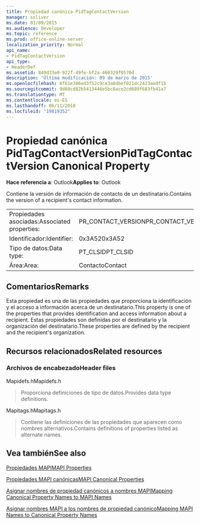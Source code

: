 ```yaml
---
title: Propiedad canónica PidTagContactVersion
manager: soliver
ms.date: 03/09/2015
ms.audience: Developer
ms.topic: reference
ms.prod: office-online-server
localization_priority: Normal
api_name:
- PidTagContactVersion
api_type:
- HeaderDef
ms.assetid: 849d33e0-922f-49fe-bf2a-460329f0570d
description: 'Última modificación: 09 de marzo de 2015'
ms.openlocfilehash: 8f61e386ed3f52c9ce3a8dbef021dc2423aedf1b
ms.sourcegitcommit: 9d60cd82b5413446e5bc8ace2cd689f683fb41a7
ms.translationtype: MT
ms.contentlocale: es-ES
ms.lasthandoff: 06/11/2018
ms.locfileid: "19819352"
---
```

# <a name="pidtagcontactversion-canonical-property"></a><span data-ttu-id="bd5e6-103">Propiedad canónica PidTagContactVersion</span><span class="sxs-lookup"><span data-stu-id="bd5e6-103">PidTagContactVersion Canonical Property</span></span>

  
  
<span data-ttu-id="bd5e6-104">**Hace referencia a**: Outlook</span><span class="sxs-lookup"><span data-stu-id="bd5e6-104">**Applies to**: Outlook</span></span> 
  
<span data-ttu-id="bd5e6-105">Contiene la versión de información de contacto de un destinatario.</span><span class="sxs-lookup"><span data-stu-id="bd5e6-105">Contains the version of a recipient's contact information.</span></span>
  
|||
|:-----|:-----|
|<span data-ttu-id="bd5e6-106">Propiedades asociadas:</span><span class="sxs-lookup"><span data-stu-id="bd5e6-106">Associated properties:</span></span>  <br/> |<span data-ttu-id="bd5e6-107">PR_CONTACT_VERSION</span><span class="sxs-lookup"><span data-stu-id="bd5e6-107">PR_CONTACT_VERSION</span></span>  <br/> |
|<span data-ttu-id="bd5e6-108">Identificador:</span><span class="sxs-lookup"><span data-stu-id="bd5e6-108">Identifier:</span></span>  <br/> |<span data-ttu-id="bd5e6-109">0x3A52</span><span class="sxs-lookup"><span data-stu-id="bd5e6-109">0x3A52</span></span>  <br/> |
|<span data-ttu-id="bd5e6-110">Tipo de datos:</span><span class="sxs-lookup"><span data-stu-id="bd5e6-110">Data type:</span></span>  <br/> |<span data-ttu-id="bd5e6-111">PT_CLSID</span><span class="sxs-lookup"><span data-stu-id="bd5e6-111">PT_CLSID</span></span>  <br/> |
|<span data-ttu-id="bd5e6-112">Área:</span><span class="sxs-lookup"><span data-stu-id="bd5e6-112">Area:</span></span>  <br/> |<span data-ttu-id="bd5e6-113">Contacto</span><span class="sxs-lookup"><span data-stu-id="bd5e6-113">Contact</span></span>  <br/> |
   
## <a name="remarks"></a><span data-ttu-id="bd5e6-114">Comentarios</span><span class="sxs-lookup"><span data-stu-id="bd5e6-114">Remarks</span></span>

<span data-ttu-id="bd5e6-115">Esta propiedad es una de las propiedades que proporciona la identificación y el acceso a información acerca de un destinatario.</span><span class="sxs-lookup"><span data-stu-id="bd5e6-115">This property is one of the properties that provides identification and access information about a recipient.</span></span> <span data-ttu-id="bd5e6-116">Estas propiedades son definidas por el destinatario y la organización del destinatario.</span><span class="sxs-lookup"><span data-stu-id="bd5e6-116">These properties are defined by the recipient and the recipient's organization.</span></span>
  
## <a name="related-resources"></a><span data-ttu-id="bd5e6-117">Recursos relacionados</span><span class="sxs-lookup"><span data-stu-id="bd5e6-117">Related resources</span></span>

### <a name="header-files"></a><span data-ttu-id="bd5e6-118">Archivos de encabezado</span><span class="sxs-lookup"><span data-stu-id="bd5e6-118">Header files</span></span>

<span data-ttu-id="bd5e6-119">Mapidefs.h</span><span class="sxs-lookup"><span data-stu-id="bd5e6-119">Mapidefs.h</span></span>
  
> <span data-ttu-id="bd5e6-120">Proporciona definiciones de tipo de datos.</span><span class="sxs-lookup"><span data-stu-id="bd5e6-120">Provides data type definitions.</span></span>
    
<span data-ttu-id="bd5e6-121">Mapitags.h</span><span class="sxs-lookup"><span data-stu-id="bd5e6-121">Mapitags.h</span></span>
  
> <span data-ttu-id="bd5e6-122">Contiene las definiciones de las propiedades que aparecen como nombres alternativos.</span><span class="sxs-lookup"><span data-stu-id="bd5e6-122">Contains definitions of properties listed as alternate names.</span></span>
    
## <a name="see-also"></a><span data-ttu-id="bd5e6-123">Vea también</span><span class="sxs-lookup"><span data-stu-id="bd5e6-123">See also</span></span>



[<span data-ttu-id="bd5e6-124">Propiedades MAPI</span><span class="sxs-lookup"><span data-stu-id="bd5e6-124">MAPI Properties</span></span>](mapi-properties.md)
  
[<span data-ttu-id="bd5e6-125">Propiedades MAPI canónicas</span><span class="sxs-lookup"><span data-stu-id="bd5e6-125">MAPI Canonical Properties</span></span>](mapi-canonical-properties.md)
  
[<span data-ttu-id="bd5e6-126">Asignar nombres de propiedad canónicos a nombres MAPI</span><span class="sxs-lookup"><span data-stu-id="bd5e6-126">Mapping Canonical Property Names to MAPI Names</span></span>](mapping-canonical-property-names-to-mapi-names.md)
  
[<span data-ttu-id="bd5e6-127">Asignar nombres MAPI a los nombres de propiedad canónico</span><span class="sxs-lookup"><span data-stu-id="bd5e6-127">Mapping MAPI Names to Canonical Property Names</span></span>](mapping-mapi-names-to-canonical-property-names.md)

